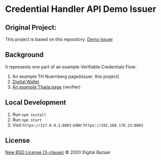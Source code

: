 # Credential Handler API Demo Issuer

## Original Project:

This project is based on this repository: [Demo Issuer](https://chapi-demo-issuer.digitalbazaar.com/)

## Background

It represents one part of an example Verifiable Credentials Flow:

1. An example TH Nuernberg page(issuer, this project)
2. [Digital Wallet](https://github.com/VeronikaSedlackova/Demo-Wallet) 
3. [An example Thalia page](https://github.com/VeronikaSedlackova/Demo-Verifier) (verifier)


## Local Development

1. Run `npm install`
2. Run `npm start`
3. Visit `https://127.0.0.1:8083` oder `https://192.168.178.23:8083` 


## License

[New BSD License (3-clause)](LICENSE) © 2020 Digital Bazaar
